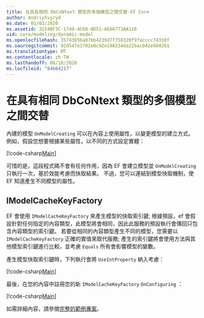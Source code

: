 ```yaml
---
title: 在具有相同 DbCoNtext 類型的多個模型之間交替-EF Core
author: AndriySvyryd
ms.date: 01/03/2020
ms.assetid: 3154BF3C-1749-4C60-8D51-AE86773AA116
uid: core/modeling/dynamic-model
ms.openlocfilehash: 35743b5ba87bb4239d7f758320f9facccc74330f
ms.sourcegitcommit: 92d54fe3702e0c92e198334da22bacb42e9842b1
ms.translationtype: MT
ms.contentlocale: zh-TW
ms.lasthandoff: 06/10/2020
ms.locfileid: "84664217"
---
```

# <a name="alternating-between-multiple-models-with-the-same-dbcontext-type"></a>在具有相同 DbCoNtext 類型的多個模型之間交替

內建的模型 `OnModelCreating` 可以在內容上使用屬性，以變更模型的建立方式。 例如，假設您想要根據某些屬性，以不同的方式設定實體：

[!code-csharp[Main](../../../samples/core/Modeling/DynamicModel/DynamicContext.cs?name=OnModelCreating)]

可惜的是，這段程式碼不會有任何作用，因為 EF 會建立模型並 `OnModelCreating` 只執行一次，基於效能考慮而快取結果。 不過，您可以連結到模型快取機制，使 EF 知道產生不同模型的屬性。

## <a name="imodelcachekeyfactory"></a>IModelCacheKeyFactory

EF 會使用 `IModelCacheKeyFactory` 來產生模型的快取索引鍵; 根據預設，ef 會假設針對任何指定的內容類型，此模型將會相同，因此此服務的預設執行會傳回只包含內容類型的索引鍵。 若要從相同的內容類型產生不同的模型，您需要以 `IModelCacheKeyFactory` 正確的實值來取代服務; 產生的索引鍵將會使用方法與其他模型索引鍵進行比較，並考慮 `Equals` 所有會影響模型的變數。

產生模型快取索引鍵時，下列執行會將 `UseIntProperty` 納入考慮：

[!code-csharp[Main](../../../samples/core/Modeling/DynamicModel/DynamicModelCacheKeyFactory.cs?name=DynamicModel)]

最後，在您的內容中註冊您的新 `IModelCacheKeyFactory` `OnConfiguring` ：

[!code-csharp[Main](../../../samples/core/Modeling/DynamicModel/DynamicContext.cs?name=OnConfiguring)]

如需詳細內容，請參閱[完整的範例專案](https://github.com/dotnet/EntityFramework.Docs/tree/master/samples/core/Modeling/DynamicModel)。
